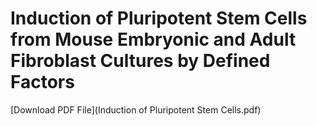 # Induction of Pluripotent Stem Cells from Mouse Embryonic and Adult Fibroblast Cultures by Defined Factors

[Download PDF File](Induction of Pluripotent Stem Cells.pdf)
